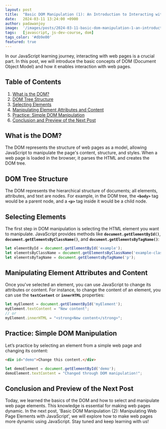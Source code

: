 ```yaml
---
layout: post
title:  "Basic DOM Manipulation (1): An Introduction to Interacting with Web Pages"
date:   2024-03-11 13:24:00 +0900
author: padawanjoy
image:  '/images/posts/2024-03-11-basic-dom-manipulation-1-an-introduction-to-interacting-with-web-pages/01.webp'
tags:   [javascript, js-dev-course, dom]
tags_color: '#db9e00'
featured: true
---
```

In our JavaScript learning journey, interacting with web pages is a crucial part. In this post, we will introduce the basic concepts of DOM (Document Object Model) and how it enables interaction with web pages.

## Table of Contents
1. [What is the DOM?](#what-is-the-dom)
2. [DOM Tree Structure](#dom-tree-structure)
3. [Selecting Elements](#selecting-elements)
4. [Manipulating Element Attributes and Content](#manipulating-element-attributes-and-content)
5. [Practice: Simple DOM Manipulation](#practice-simple-dom-manipulation)
6. [Conclusion and Preview of the Next Post](#conclusion-and-preview-of-the-next-post)

## What is the DOM?
The DOM represents the structure of web pages as a model, allowing JavaScript to manipulate the page's content, structure, and styles. When a web page is loaded in the browser, it parses the HTML and creates the DOM tree.

## DOM Tree Structure
The DOM represents the hierarchical structure of documents; all elements, attributes, and text are nodes. For example, in the DOM tree, the **`<body>`** tag would be a parent node, and a **`<p>`** tag inside it would be a child node.

## Selecting Elements
The first step in DOM manipulation is selecting the HTML element you want to manipulate. JavaScript provides methods like **`document.getElementById()`**, **`document.getElementsByClassName()`**, and **`document.getElementsByTagName()`**:

```javascript
let elementById = document.getElementById('example');
let elementsByClassName = document.getElementsByClassName('example-class');
let elementsByTagName = document.getElementsByTagName('p');
```

## Manipulating Element Attributes and Content
Once you've selected an element, you can use JavaScript to change its attributes or content. For instance, to change the content of an element, you can use the **`textContent`** or **`innerHTML`** properties:

```javascript
let myElement = document.getElementById('myElement');
myElement.textContent = "New content";
// or
myElement.innerHTML = "<strong>New content</strong>";
```

## Practice: Simple DOM Manipulation
Let’s practice by selecting an element from a simple web page and changing its content:

```html
<div id="demo">Change this content.</div>
```

```javascript
let demoElement = document.getElementById('demo');
demoElement.textContent = "Changed through DOM manipulation!";
```

## Conclusion and Preview of the Next Post
Today, we learned the basics of the DOM and how to select and manipulate web page elements. This knowledge is essential for making web pages dynamic. In the next post, 'Basic DOM Manipulation (2): Manipulating Web Page Elements with JavaScript', we will explore how to make web pages more dynamic using JavaScript. Stay tuned and keep learning with us!